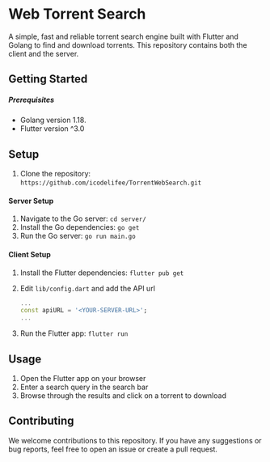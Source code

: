 # Web Torrent Search

A simple, fast and reliable torrent search engine built with Flutter and Golang to find and download torrents.
This repository contains both the client and the server.

## Getting Started



##### Prerequisites
- Golang version 1.18.
- Flutter version ^3.0

## Setup
1. Clone the repository: `https://github.com/icodelifee/TorrentWebSearch.git`

#### Server Setup
1. Navigate to the Go server: `cd server/`
2. Install the Go dependencies: `go get`
3. Run the Go server: `go run main.go`

#### Client Setup
1. Install the Flutter dependencies: `flutter pub get`
2. Edit ```lib/config.dart``` and add the API url
    ``` dart
    ...
    const apiURL = '<YOUR-SERVER-URL>';
    ...
    ```
    
3. Run the Flutter app: `flutter run`


## Usage
1. Open the Flutter app on your browser
2. Enter a search query in the search bar
3. Browse through the results and click on a torrent to download

## Contributing
We welcome contributions to this repository. If you have any suggestions or bug reports, feel free to open an issue or create a pull request.